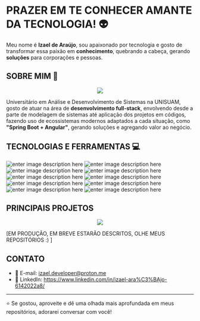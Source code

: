 # PRAZER EM TE CONHECER AMANTE DA TECNOLOGIA! :alien:
Meu nome é **Izael de Araújo**, sou apaixonado por tecnologia e gosto de transformar essa paixão em **conhecimento**, quebrando a cabeça, gerando **soluções** para corporações e pessoas.

## SOBRE MIM :gem:	
<p align="center">
	<img src="https://imgs.search.brave.com/q4ANwlGOtuJMQBz1zqVlWBToxSdrl2eU1MVG0THvQXY/rs:fit:860:0:0:0/g:ce/aHR0cHM6Ly9tZWRp/YTEuZ2lwaHkuY29t/L21lZGlhL3pPdkJL/VVVFRVJkTm0vZ2lw/aHkuZ2lmP2NpZD03/OTBiNzYxMTJieGJw/ZGFzejE2ZGY1YWxm/Y2trZ3g3b2FtcWcz/OHFrcWh4NGIwa2om/ZXA9djFfZ2lmc19z/ZWFyY2gmcmlkPWdp/cGh5LmdpZiZjdD1n.gif">
</p>

Universitário em Análise e Desenvolvimento de Sistemas na UNISUAM, gosto de atuar na área de **desenvolvimento full-stack**, envolvendo desde a parte de modelagem de sistemas até aplicação dos projetos em códigos, fazendo uso de ecossistemas modernos adaptados a cada situação, como **"Spring Boot + Angular"**, gerando soluções e agregando valor ao negócio.

## TECNOLOGIAS E FERRAMENTAS :computer:
![enter image description here](https://cdn.iconscout.com/icon/free/png-64/free-angular-226066.png?f=webp) ![enter image description here](https://cdn.iconscout.com/icon/free/png-64/free-typescript-logo-icon-download-in-svg-png-gif-file-formats--programming-language-logos-pack-icons-1174965.png) ![enter image description here](https://cdn.iconscout.com/icon/free/png-64/free-jquery-8-1175153.png) ![enter image description here](https://cdn.iconscout.com/icon/free/png-64/free-javascript-logo-icon-download-in-svg-png-gif-file-formats--html-programming-language-coding-logos-icons-1720087.png?f=webp) ![enter image description here](https://cdn.iconscout.com/icon/free/png-64/free-spring-boot-logo-icon-download-in-svg-png-gif-file-formats--social-media-technology-brand-pack-logos-icons-4406740.png) ![enter image description here](https://cdn.iconscout.com/icon/free/png-64/free-java-logo-icon-download-in-svg-png-gif-file-formats--wordmark-programming-language-pack-logos-icons-1174953.png?f=webp) ![enter image description here](https://cdn.iconscout.com/icon/free/png-64/free-mongodb-5-1175140.png) ![enter image description here](https://cdn.iconscout.com/icon/free/png-64/free-mysql-21-1174941.png) ![enter image description here](https://cdn.iconscout.com/icon/free/png-64/free-css3-8-1175200.png?f=webp) ![enter image description here](https://cdn.iconscout.com/icon/free/png-64/free-html-5-1-1175208.png?f=webp)

## PRINCIPAIS PROJETOS
<p align="center">
<img src="https://media.tenor.com/NOCltuDD8lMAAAAM/limbani-monkey.gif">
</p>

[EM PRODUÇÃO, EM BREVE ESTARÃO DESCRITOS, OLHE MEUS REPOSITÓRIOS :) ]

## CONTATO
- :email: E-mail: izael.developer@proton.me
- :office: LinkedIn: https://www.linkedin.com/in/izael-ara%C3%BAjo-6142022a8/

***


:star: Se gostou, aproveite e dê uma olhada mais aprofundada em meus repositórios, adorarei conversar com você!
